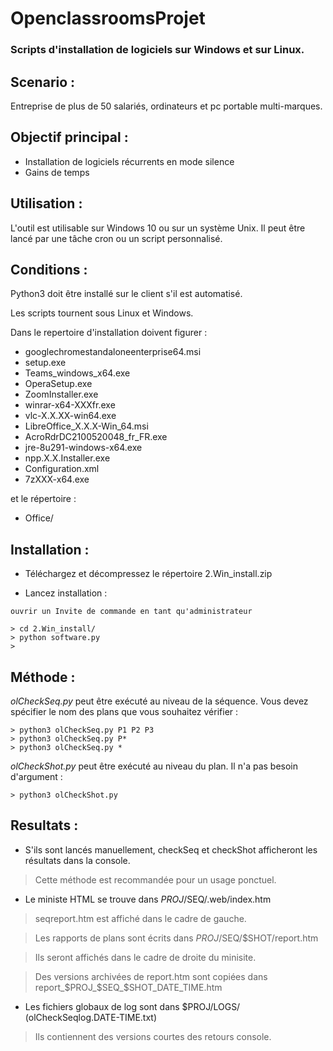 # OpenclassroomsProjet

### Scripts d'installation de logiciels sur Windows et sur Linux. ###


## Scenario :

  Entreprise de plus de 50 salariés, ordinateurs et pc portable multi-marques. 


## Objectif principal :

  
  - Installation de logiciels récurrents en mode silence
  - Gains de temps
  

## Utilisation :

  L'outil est utilisable sur Windows 10 ou sur un système Unix.
Il peut être lancé par une tâche cron ou un script personnalisé.



## Conditions :

Python3 doit être installé sur le client s'il est automatisé.

Les scripts tournent sous Linux et Windows.

Dans le repertoire d'installation doivent figurer :

  * googlechromestandaloneenterprise64.msi
  * setup.exe
  * Teams_windows_x64.exe
  * OperaSetup.exe
  * ZoomInstaller.exe
  * winrar-x64-XXXfr.exe
  * vlc-X.X.XX-win64.exe
  * LibreOffice_X.X.X-Win_64.msi
  * AcroRdrDC2100520048_fr_FR.exe
  * jre-8u291-windows-x64.exe
  * npp.X.X.Installer.exe
  * Configuration.xml
  * 7zXXX-x64.exe
  
et le répertoire :
  * Office/
    

## Installation :


- Téléchargez et décompressez le répertoire 2.Win_install.zip

- Lancez installation : 

```
ouvrir un Invite de commande en tant qu'administrateur

> cd 2.Win_install/
> python software.py
> 
```


## Méthode :

*olCheckSeq.py* peut être exécuté au niveau de la séquence.
Vous devez spécifier le nom des plans que vous souhaitez vérifier :
```
> python3 olCheckSeq.py P1 P2 P3
> python3 olCheckSeq.py P*
> python3 olCheckSeq.py *
```
*olCheckShot.py* peut être exécuté au niveau du plan.
Il n'a pas besoin d'argument :
```
> python3 olCheckShot.py
```


## Resultats :

- S'ils sont lancés manuellement, checkSeq et checkShot afficheront les résultats dans la console.

>Cette méthode est recommandée pour un usage ponctuel.

- Le ministe HTML se trouve dans $PROJ/$SEQ/.web/index.htm

>seqreport.htm est affiché dans le cadre de gauche.

>Les rapports de plans sont écrits dans $PROJ/$SEQ/$SHOT/report.htm

>Ils seront affichés dans le cadre de droite du minisite.

>Des versions archivées de report.htm sont copiées dans report_$PROJ_$SEQ_$SHOT_DATE_TIME.htm

- Les fichiers globaux de log sont dans $PROJ/LOGS/ (olCheckSeqlog.DATE-TIME.txt)

>Ils contiennent des versions courtes des retours console.

